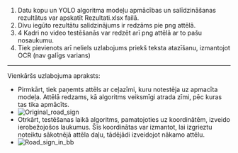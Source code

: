 1) Datu kopu un YOLO algoritma modeļu apmācības un salīdzināšanas rezultātus var apskatīt Rezultati.xlsx failā.
2) Divu iegūto rezultātu salidzinājums ir redzāms pie png attēlā.
3) 4 Kadri no video testēšanās var redzēt arī png attēlā ar to pašu nosaukumu.
4) Tiek pievienots arī neliels uzlabojums priekš teksta atazīšanu, izmantojot OCR (nav galīgs varians)

---
Vienkāršs uzlabojuma apraksts:
- Pirmkārt, tiek paņemts attēls ar ceļazīmi, kuru notestēja uz apmacīta modeļa. Attēlā redzams, kā algoritms veiksmīgi atrada zīmi, pēc kuras tas tika apmācīts.
- ![Original_road_sign](https://github.com/user-attachments/assets/3a35383d-8c96-4b74-a1af-bb976abca4aa)
- Otrkārt, testēšanas laikā algoritms, pamatojoties uz koordinātēm, izveido ierobežojošos laukumus. Šīs koordinātas var izmantot, lai izgrieztu noteiktu sākotnējā attēla daļu, tādējādi izveidojot nākamo attēlu.
- ![Road_sign_in_bb](https://github.com/user-attachments/assets/6fdc59d6-ed7b-499c-895c-190b1738c5cf)
